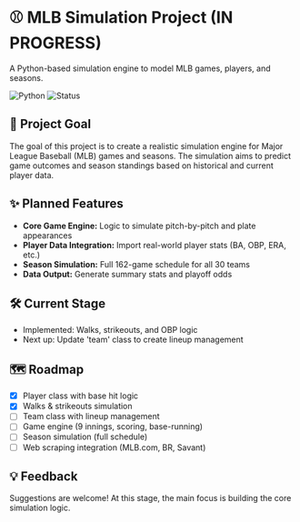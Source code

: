 # ⚾ MLB Simulation Project (IN PROGRESS)

A Python-based simulation engine to model MLB games, players, and seasons.

![Python](https://img.shields.io/badge/python-3.11-blue)
![Status](https://img.shields.io/badge/status-active--development-yellow)

## 🎯 Project Goal
The goal of this project is to create a realistic simulation engine for Major League Baseball (MLB) games and seasons. The simulation aims to predict game outcomes and season standings based on historical and current player data. 

## ✨ Planned Features
- **Core Game Engine:** Logic to simulate pitch-by-pitch and plate appearances  
- **Player Data Integration:** Import real-world player stats (BA, OBP, ERA, etc.)  
- **Season Simulation:** Full 162-game schedule for all 30 teams  
- **Data Output:** Generate summary stats and playoff odds  

## 🛠️ Current Stage
- Implemented: Walks, strikeouts, and OBP logic  
- Next up: Update 'team' class to create lineup management

## 🗺️ Roadmap
- [x] Player class with base hit logic  
- [x] Walks & strikeouts simulation  
- [ ] Team class with lineup management  
- [ ] Game engine (9 innings, scoring, base-running)  
- [ ] Season simulation (full schedule)  
- [ ] Web scraping integration (MLB.com, BR, Savant)  

## 💡 Feedback
Suggestions are welcome! At this stage, the main focus is building the core simulation logic.
